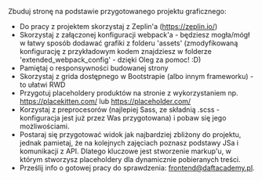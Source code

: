 Zbuduj stronę na podstawie przygotowanego projektu graficznego:

* Do pracy z projektem skorzystaj z Zeplin'a (https://zeplin.io/)
* Skorzystaj z załączonej konfiguracji webpack'a - będziesz mogła/mógł w łatwy sposób dodawać grafiki z folderu 'assets' (zmodyfikowaną konfigurację z przykładowym kodem znajdziesz w folderze 'extended_webpack_config' - dzięki Oleg za pomoc! :D)
* Pamiętaj o responsywności budowanej strony
* Skorzystaj z grida dostępnego w Bootstrapie (albo innym frameworku) - to ułatwi RWD
* Przygotuj placeholdery produktów na stronie z wykorzystaniem np. https://placekitten.com/ lub https://placeholder.com/
* Korzystaj z preprocesorów (najlepiej Sass, ze składnią .scss - konfiguracja jest już przez Was przygotowana) i pobaw się jego możliwościami.
* Postaraj się przygotować widok jak najbardziej zbliżony do projektu, jednak pamietaj, że na kolejnych zajęciach poznasz podstawy JSa i komunikacji z API. Dlatego kluczowe jest stworzenie markup'u, w którym stworzysz placeholdery dla dynamicznie pobieranych treści. 
* Prześlij info o gotowej pracy do sprawdzenia: [frontend@daftacademy.pl](mailto:frontend@daftacademy.pl).
